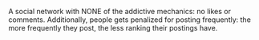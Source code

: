A social network with NONE of the addictive mechanics: no likes or comments. Additionally, people gets penalized for posting frequently: the more frequently they post, the less ranking their postings have.
